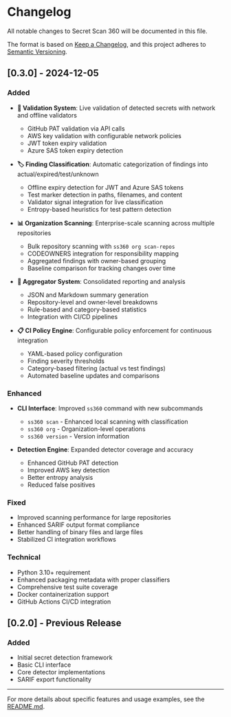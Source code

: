 # Changelog

All notable changes to Secret Scan 360 will be documented in this file.

The format is based on [Keep a Changelog](https://keepachangelog.com/en/1.0.0/),
and this project adheres to [Semantic Versioning](https://semver.org/spec/v2.0.0.html).

## [0.3.0] - 2024-12-05

### Added

- **🔬 Validation System**: Live validation of detected secrets with network and offline validators
  - GitHub PAT validation via API calls
  - AWS key validation with configurable network policies
  - JWT token expiry validation
  - Azure SAS token expiry detection

- **🏷️ Finding Classification**: Automatic categorization of findings into actual/expired/test/unknown
  - Offline expiry detection for JWT and Azure SAS tokens
  - Test marker detection in paths, filenames, and content
  - Validator signal integration for live classification
  - Entropy-based heuristics for test pattern detection

- **📊 Organization Scanning**: Enterprise-scale scanning across multiple repositories
  - Bulk repository scanning with `ss360 org scan-repos`
  - CODEOWNERS integration for responsibility mapping
  - Aggregated findings with owner-based grouping
  - Baseline comparison for tracking changes over time

- **🔄 Aggregator System**: Consolidated reporting and analysis
  - JSON and Markdown summary generation
  - Repository-level and owner-level breakdowns
  - Rule-based and category-based statistics
  - Integration with CI/CD pipelines

- **📋 CI Policy Engine**: Configurable policy enforcement for continuous integration
  - YAML-based policy configuration
  - Finding severity thresholds
  - Category-based filtering (actual vs test findings)
  - Automated baseline updates and comparisons

### Enhanced

- **CLI Interface**: Improved `ss360` command with new subcommands
  - `ss360 scan` - Enhanced local scanning with classification
  - `ss360 org` - Organization-level operations
  - `ss360 version` - Version information

- **Detection Engine**: Expanded detector coverage and accuracy
  - Enhanced GitHub PAT detection
  - Improved AWS key detection
  - Better entropy analysis
  - Reduced false positives

### Fixed

- Improved scanning performance for large repositories
- Enhanced SARIF output format compliance
- Better handling of binary files and large files
- Stabilized CI integration workflows

### Technical

- Python 3.10+ requirement
- Enhanced packaging metadata with proper classifiers
- Comprehensive test suite coverage
- Docker containerization support
- GitHub Actions CI/CD integration

## [0.2.0] - Previous Release

### Added
- Initial secret detection framework
- Basic CLI interface
- Core detector implementations
- SARIF export functionality

---

For more details about specific features and usage examples, see the [README.md](README.md).